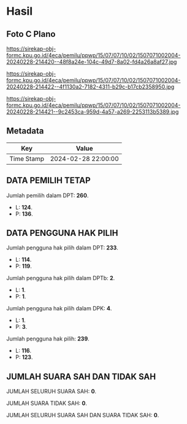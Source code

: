 # Hasil

## Foto C Plano

https://sirekap-obj-formc.kpu.go.id/4eca/pemilu/ppwp/15/07/07/10/02/1507071002004-20240228-214420--48f8a24e-104c-49d7-8a02-fd4a26a8af27.jpg

https://sirekap-obj-formc.kpu.go.id/4eca/pemilu/ppwp/15/07/07/10/02/1507071002004-20240228-214422--4f1130a2-7182-4311-b29c-b17cb2358950.jpg

https://sirekap-obj-formc.kpu.go.id/4eca/pemilu/ppwp/15/07/07/10/02/1507071002004-20240228-214421--9c2453ca-959d-4a57-a269-2253113b5389.jpg


## Metadata

| Key        | Value               |
| ---------- | ------------------- |
| Time Stamp | 2024-02-28 22:00:00 |


## DATA PEMILIH TETAP

Jumlah pemilih dalam DPT: **260**.
 * L: **124**.
 * P: **136**.

## DATA PENGGUNA HAK PILIH

Jumlah pengguna hak pilih dalam DPT: **233**.
 * L: **114**.
 * P: **119**.

Jumlah pengguna hak pilih dalam DPTb: **2**.
 * L: **1**.
 * P: **1**.

Jumlah pengguna hak pilih dalam DPK: **4**.
 * L: **1**.
 * P: **3**.

Jumlah pengguna hak pilih: **239**.
 * L: **116**.
 * P: **123**.

## JUMLAH SUARA SAH DAN TIDAK SAH

JUMLAH SELURUH SUARA SAH: **0**.

JUMLAH SUARA TIDAK SAH: **0**.

JUMLAH SELURUH SUARA SAH DAN SUARA TIDAK SAH: **0**.


